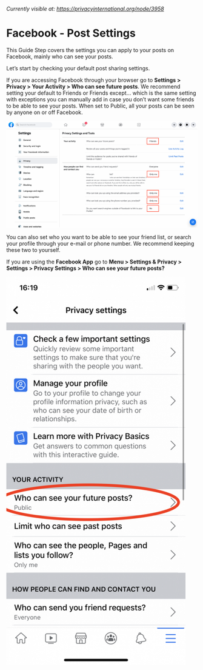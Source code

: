 *Currently visible at: https://privacyinternational.org/node/3958*
# Facebook - Post Settings

This Guide Step covers the settings you can apply to your posts on Facebook, mainly who can see your posts.


Let’s start by checking your default post sharing settings.

If you are accessing Facebook through your browser go to **Settings > Privacy > Your Activity > Who can see future posts**. We recommend setting your default to Friends or Friends except… which is the same setting with exceptions you can manually add in case you don’t want some friends to be able to see your posts. When set to Public, all your posts can be seen by anyone on or off Facebook.

![Privacy Settings Web](../../images/Facebook/fb-post-1.png?raw=true)

You can also set who you want to be able to see your friend list, or search your profile through your e-mail or phone number. We recommend keeping these two to yourself.

If you are using the **Facebook App** go to **Menu > Settings & Privacy > Settings > Privacy Settings > Who can see your future posts?**

![Privacy Settings iOS](../../images/Facebook/fb-post-2.PNG?raw=true)
